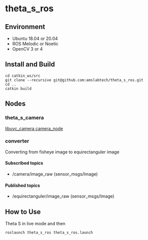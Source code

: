 # theta_s_ros

## Environment
- Ubuntu 18.04 or 20.04
- ROS Melodic or Noetic
- OpenCV 3 or 4

## Install and Build

```
cd catkin_ws/src
git clone --recursive git@github.com:amslabtech/theta_s_ros.git
cd ..
catkin build
```

## Nodes
### theta_s_camera
[libuvc_camera camera_node](http://wiki.ros.org/libuvc_camera)
### converter
Converting from fisheye image to equirectanguler image
#### Subscribed topics
- /camera/image_raw (sensor_msgs/Image)
#### Published topics
- /equirectanguler/image_raw (sensor_msgs/Image)

## How to Use
Theta S in live mode and then
```
roslaunch theta_s_ros theta_s_ros.launch
```


